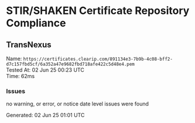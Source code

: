 # STIR/SHAKEN Certificate Repository Compliance

## TransNexus

Name: `https://certificates.clearip.com/891134e3-7b9b-4c08-bff2-d7c157fbd5cf/6a352a47e9682fbd718afe422c5d48e4.pem`\
Tested At: 02 Jun 25 00:23 UTC\
Time: 62ms

### Issues

no warning, or error, or notice date level issues were found

Generated: 02 Jun 25 01:01 UTC